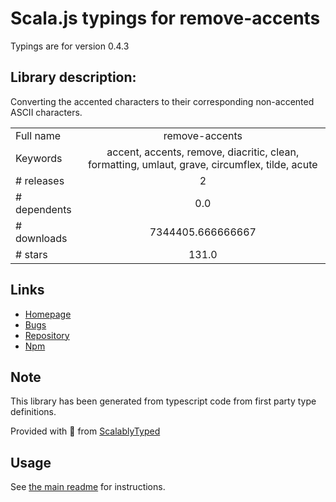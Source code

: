 
# Scala.js typings for remove-accents

Typings are for version 0.4.3

## Library description:
Converting the accented characters to their corresponding non-accented ASCII characters.

|                    |                 |
| ------------------ | :-------------: |
| Full name          | remove-accents |
| Keywords           | accent, accents, remove, diacritic, clean, formatting, umlaut, grave, circumflex, tilde, acute |
| # releases         | 2 |
| # dependents       | 0.0 |
| # downloads        | 7344405.666666667 |
| # stars            | 131.0 |

## Links
- [Homepage](https://github.com/tyxla/remove-accents)
- [Bugs](https://github.com/tyxla/remove-accents/issues)
- [Repository](https://github.com/tyxla/remove-accents)
- [Npm](https://www.npmjs.com/package/remove-accents)
    


## Note
This library has been generated from typescript code from first party type definitions.

Provided with :purple_heart: from [ScalablyTyped](https://github.com/oyvindberg/ScalablyTyped)

## Usage
See [the main readme](../../readme.md) for instructions.


